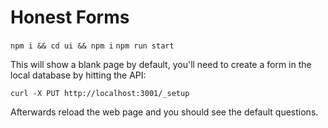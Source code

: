 # Honest Forms

`npm i && cd ui && npm i`
`npm run start`

This will show a blank page by default, you'll need to create a form
in the local database by hitting the API:

```
curl -X PUT http://localhost:3001/_setup
```

Afterwards reload the web page and you should see the default questions.
